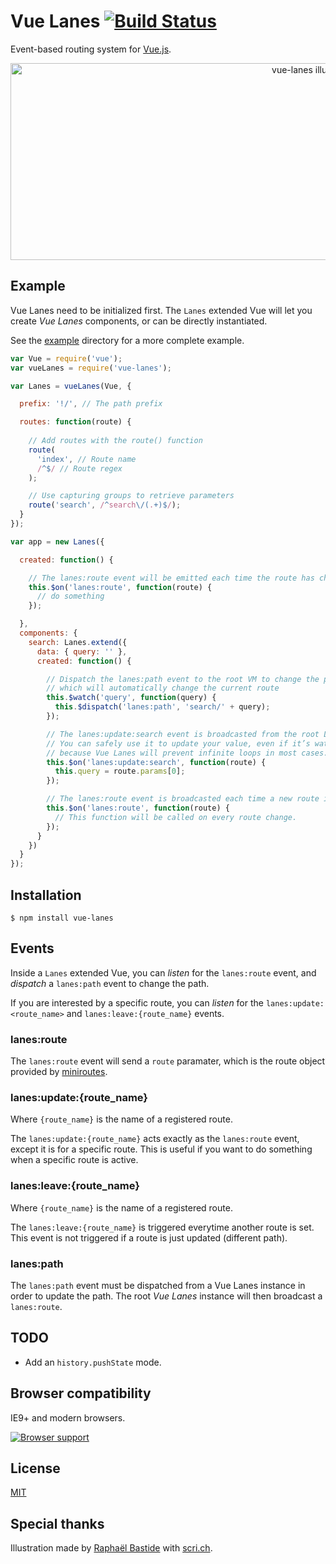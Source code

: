 # Vue Lanes [![Build Status](https://travis-ci.org/bpierre/vue-lanes.png?branch=master)](https://travis-ci.org/bpierre/vue-lanes)

Event-based routing system for [Vue.js](http://vuejs.org).

<p align="center"><img width="958" height="315" alt="vue-lanes illustration" src="http://scri.ch/luh.png"></p>


## Example

Vue Lanes need to be initialized first. The `Lanes` extended Vue will let you create _Vue Lanes_ components, or can be directly instantiated.

See the [example](example) directory for a more complete example.

```js
var Vue = require('vue');
var vueLanes = require('vue-lanes');

var Lanes = vueLanes(Vue, {

  prefix: '!/', // The path prefix

  routes: function(route) {
    
    // Add routes with the route() function
    route(
      'index', // Route name
      /^$/ // Route regex
    );

    // Use capturing groups to retrieve parameters
    route('search', /^search\/(.+)$/);
  }
});

var app = new Lanes({

  created: function() {

    // The lanes:route event will be emitted each time the route has changed
    this.$on('lanes:route', function(route) {
      // do something
    });

  },
  components: {
    search: Lanes.extend({
      data: { query: '' },
      created: function() {

        // Dispatch the lanes:path event to the root VM to change the path,
        // which will automatically change the current route
        this.$watch('query', function(query) {
          this.$dispatch('lanes:path', 'search/' + query);
        });

        // The lanes:update:search event is broadcasted from the root Lanes Vue.
        // You can safely use it to update your value, even if it’s watched,
        // because Vue Lanes will prevent infinite loops in most cases.
        this.$on('lanes:update:search', function(route) {
          this.query = route.params[0];
        });

        // The lanes:route event is broadcasted each time a new route is set.
        this.$on('lanes:route', function(route) {
          // This function will be called on every route change.
        });
      }
    })
  }
});
```

## Installation

```
$ npm install vue-lanes
```

## Events

Inside a `Lanes` extended Vue, you can _listen_ for the `lanes:route` event, and _dispatch_ a `lanes:path` event to change the path.

If you are interested by a specific route, you can _listen_ for the `lanes:update:<route_name>` and `lanes:leave:{route_name}` events.

### lanes:route

The `lanes:route` event will send a `route` paramater, which is the route object provided by [miniroutes](https://github.com/bpierre/miniroutes).

### lanes:update:{route_name}

Where `{route_name}` is the name of a registered route.

The `lanes:update:{route_name}` acts exactly as the `lanes:route` event, except it is for a specific route. This is useful if you want to do something when a specific route is active.

### lanes:leave:{route_name}

Where `{route_name}` is the name of a registered route.

The `lanes:leave:{route_name}` is triggered everytime another route is set. This event is not triggered if a route is just updated (different path).

### lanes:path

The `lanes:path` event must be dispatched from a Vue Lanes instance in order to update the path. The root _Vue Lanes_ instance will then broadcast a `lanes:route`.

## TODO

- Add an `history.pushState` mode.

## Browser compatibility

IE9+ and modern browsers.

[![Browser support](https://ci.testling.com/bpierre/vue-lanes.png)](https://ci.testling.com/bpierre/vue-lanes)

## License

[MIT](http://pierre.mit-license.org/)

## Special thanks

Illustration made by [Raphaël Bastide](http://raphaelbastide.com/) with [scri.ch](http://scri.ch/).
